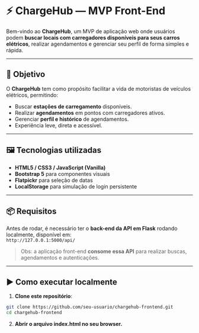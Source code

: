 # ⚡ ChargeHub — MVP Front-End

Bem-vindo ao **ChargeHub**, um MVP de aplicação web onde usuários podem **buscar locais com carregadores disponíveis para seus carros elétricos**, realizar agendamentos e gerenciar seu perfil de forma simples e rápida.

---

## 🚀 Objetivo

O **ChargeHub** tem como propósito facilitar a vida de motoristas de veículos elétricos, permitindo:

- Buscar **estações de carregamento** disponíveis.
- Realizar **agendamentos** em pontos com carregadores ativos.
- Gerenciar **perfil e histórico** de agendamentos.
- Experiência leve, direta e acessível.

---

## 🖼️ Tecnologias utilizadas

- **HTML5 / CSS3 / JavaScript (Vanilla)**
- **Bootstrap 5** para componentes visuais
- **Flatpickr** para seleção de datas
- **LocalStorage** para simulação de login persistente

---

## 📦 Requisitos

Antes de rodar, é necessário ter o **back-end da API em Flask** rodando localmente, disponível em:  
`http://127.0.0.1:5000/api/`

> Obs: a aplicação front-end **consome essa API** para realizar buscas, agendamentos e autenticações.

---

## ▶️ Como executar localmente

1. **Clone este repositório**:

```bash
git clone https://github.com/seu-usuario/chargehub-frontend.git
cd chargehub-frontend
```
2. **Abrir o arquivo index.html no seu browser.**
